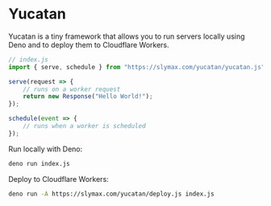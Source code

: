 # Yucatan

Yucatan is a tiny framework that allows you to run servers locally using Deno and to deploy them to Cloudflare Workers.

```js
// index.js
import { serve, schedule } from "https://slymax.com/yucatan/yucatan.js";

serve(request => {
    // runs on a worker request
    return new Response("Hello World!");
});

schedule(event => {
    // runs when a worker is scheduled
});
```

Run locally with Deno:

```sh
deno run index.js
```

Deploy to Cloudflare Workers:

```sh
deno run -A https://slymax.com/yucatan/deploy.js index.js
```
